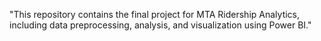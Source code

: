 "This repository contains the final project for MTA Ridership Analytics, including data preprocessing, analysis, and visualization using Power BI."
